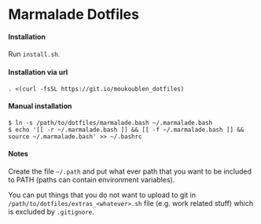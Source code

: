 # Marmalade Dotfiles

#### Installation

Run `install.sh`.

#### Installation via url

```
. <(curl -fsSL https://git.io/moukoublen_dotfiles)
```

#### Manual installation

```console
$ ln -s /path/to/dotfiles/marmalade.bash ~/.marmalade.bash
$ echo '[[ -r ~/.marmalade.bash ]] && [[ -f ~/.marmalade.bash ]] && source ~/.marmalade.bash' >> ~/.bashrc
```

#### Notes

Create the file `~/.path` and put what ever path that you want to be included to PATH (paths can contain environment variables).


You can put things that you do not want to upload to git in `/path/to/dotfiles/extras_<whatever>.sh` file (e.g. work related stuff) which is excluded by `.gitignore`.
